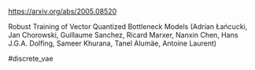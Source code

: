 https://arxiv.org/abs/2005.08520

Robust Training of Vector Quantized Bottleneck Models (Adrian Łańcucki, Jan Chorowski, Guillaume Sanchez, Ricard Marxer, Nanxin Chen, Hans J.G.A. Dolfing, Sameer Khurana, Tanel Alumäe, Antoine Laurent)

#discrete_vae 